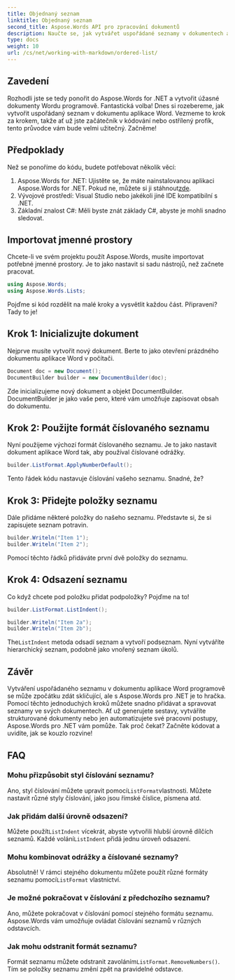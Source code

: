 ```yaml
---
title: Objednaný seznam
linktitle: Objednaný seznam
second_title: Aspose.Words API pro zpracování dokumentů
description: Naučte se, jak vytvářet uspořádané seznamy v dokumentech aplikace Word pomocí Aspose.Words for .NET, pomocí našeho podrobného průvodce. Ideální pro automatizaci tvorby dokumentů.
type: docs
weight: 10
url: /cs/net/working-with-markdown/ordered-list/
---
```

## Zavedení

Rozhodli jste se tedy ponořit do Aspose.Words for .NET a vytvořit úžasné dokumenty Wordu programově. Fantastická volba! Dnes si rozebereme, jak vytvořit uspořádaný seznam v dokumentu aplikace Word. Vezmeme to krok za krokem, takže ať už jste začátečník v kódování nebo ostřílený profík, tento průvodce vám bude velmi užitečný. Začněme!

## Předpoklady

Než se ponoříme do kódu, budete potřebovat několik věcí:

1. Aspose.Words for .NET: Ujistěte se, že máte nainstalovanou aplikaci Aspose.Words for .NET. Pokud ne, můžete si ji stáhnout[zde](https://releases.aspose.com/words/net/).
2. Vývojové prostředí: Visual Studio nebo jakékoli jiné IDE kompatibilní s .NET.
3. Základní znalost C#: Měli byste znát základy C#, abyste je mohli snadno sledovat.

## Importovat jmenné prostory

Chcete-li ve svém projektu použít Aspose.Words, musíte importovat potřebné jmenné prostory. Je to jako nastavit si sadu nástrojů, než začnete pracovat.

```csharp
using Aspose.Words;
using Aspose.Words.Lists;
```

Pojďme si kód rozdělit na malé kroky a vysvětlit každou část. Připraveni? Tady to je!

## Krok 1: Inicializujte dokument

Nejprve musíte vytvořit nový dokument. Berte to jako otevření prázdného dokumentu aplikace Word v počítači.

```csharp
Document doc = new Document();
DocumentBuilder builder = new DocumentBuilder(doc);
```

Zde inicializujeme nový dokument a objekt DocumentBuilder. DocumentBuilder je jako vaše pero, které vám umožňuje zapisovat obsah do dokumentu.

## Krok 2: Použijte formát číslovaného seznamu

Nyní použijeme výchozí formát číslovaného seznamu. Je to jako nastavit dokument aplikace Word tak, aby používal číslované odrážky.

```csharp
builder.ListFormat.ApplyNumberDefault();
```

Tento řádek kódu nastavuje číslování vašeho seznamu. Snadné, že?

## Krok 3: Přidejte položky seznamu

Dále přidáme některé položky do našeho seznamu. Představte si, že si zapisujete seznam potravin.

```csharp
builder.Writeln("Item 1");
builder.Writeln("Item 2");
```

Pomocí těchto řádků přidáváte první dvě položky do seznamu.

## Krok 4: Odsazení seznamu

Co když chcete pod položku přidat podpoložky? Pojďme na to!

```csharp
builder.ListFormat.ListIndent();

builder.Writeln("Item 2a");
builder.Writeln("Item 2b");
```

 The`ListIndent` metoda odsadí seznam a vytvoří podseznam. Nyní vytváříte hierarchický seznam, podobně jako vnořený seznam úkolů.

## Závěr

Vytváření uspořádaného seznamu v dokumentu aplikace Word programově se může zpočátku zdát skličující, ale s Aspose.Words pro .NET je to hračka. Pomocí těchto jednoduchých kroků můžete snadno přidávat a spravovat seznamy ve svých dokumentech. Ať už generujete sestavy, vytváříte strukturované dokumenty nebo jen automatizujete své pracovní postupy, Aspose.Words pro .NET vám pomůže. Tak proč čekat? Začněte kódovat a uvidíte, jak se kouzlo rozvine!

## FAQ

### Mohu přizpůsobit styl číslování seznamu?  
 Ano, styl číslování můžete upravit pomocí`ListFormat`vlastnosti. Můžete nastavit různé styly číslování, jako jsou římské číslice, písmena atd.

### Jak přidám další úrovně odsazení?  
 Můžete použít`ListIndent` vícekrát, abyste vytvořili hlubší úrovně dílčích seznamů. Každé volání`ListIndent` přidá jednu úroveň odsazení.

### Mohu kombinovat odrážky a číslované seznamy?  
 Absolutně! V rámci stejného dokumentu můžete použít různé formáty seznamu pomocí`ListFormat` vlastnictví.

### Je možné pokračovat v číslování z předchozího seznamu?  
Ano, můžete pokračovat v číslování pomocí stejného formátu seznamu. Aspose.Words vám umožňuje ovládat číslování seznamů v různých odstavcích.

### Jak mohu odstranit formát seznamu?  
 Formát seznamu můžete odstranit zavoláním`ListFormat.RemoveNumbers()`. Tím se položky seznamu změní zpět na pravidelné odstavce.